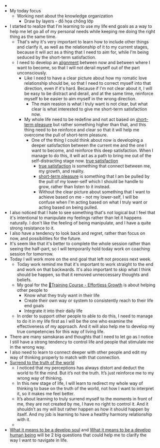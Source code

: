 - 
- My today focus
    - Working next about the knowledge organization
        - Draw by layers - đồ họa chồng lớp
- I started to realize that I'm learning to use my life end goals as a way to help me let go all of my personal needs while keeping me doing the right thing as the same time.
    - That's why it's very important to learn how to include other things and clarify it, as well as the relationship of it to my current stages, because it will act as a thing that I need to aim for, while I'm being seduced by the short-term satisfaction.
    - I need to develop an [alignment](<alignment.md>) between now and between where I want to become, so that I will not derail myself out of the part unconsciously.
        - Like I need to have a clear picture about how my romatic love relationship should be, so that I need to correct myself into that direction, even if it's hard. Because if I'm not clear about it, I will be easy to be distract and derail, and at the same time, reinforce myself to be easier to aim myself in the wrong direction.
            - The main reasion is what I truly want is not clear, but what clear is what interested to give me short-term satisfaction now.
        - My whole life need to be redefine and not act based on [short-term pleasure](<short-term pleasure.md>) but rather something higher than that, and this thing need to be reinforce and clear so that it will help me overcome the pull of short-term pleasure.
            - One of the thing I could think about now is developing a deeper satisfaction between the current me and the one I want to become, and reinforce this deep satisfaction. When I manage to do this, it will act as a path to bring me out of the self-distracting stage now. [true satisfaction](<true satisfaction.md>)
                - [true satisfaction](<true satisfaction.md>) is something that connect between me, my growth, and reality.
                - [short-term pleasure](<short-term pleasure.md>) is something that I am be pulled by the pull of my lower-self which I should be handle to grow, rather than listen to it instead.
                - Without the clear picture about something that I want to achieve based on me - not my lower-self, I will be confuse when I'm acting based on what I truly want or acting based on being pulled.
- I also noticed that I hate to see something that's not logical but I feel that it's intentional to manipulate my feelings rather than let it happens naturally. I don't like the feeling of being manipulate, and I have a quite strong resistance to it.
- I also have a tendency to look back and regret, rather than focus on now, and possibilities for the future.
- It's seem like that it's better to complete the whole session rather than seeing the half-part, so I will temporarily hold today work on coaching session for tomorrow.
- Today I will work more on the end goal that left not process next week.
    - Today work remind me that it's important to work straight to the end and work on that backwards. It's also important to skip what I think should be happen, so that it removed unneccessary thoughts and beliefs.
    - My goal for the [🌱Training Course - Effortless Growth](<🌱Training Course - Effortless Growth.md>) is about helping other people to
        - Know what they truly want in their life
        - Create their own way or system to consistently reach to their life end goals
        - Integrate it into their daily life
    - In order to support other people to able to do this, I need to manage to do it in my life first as I will be the one who examine the effectiveness of my approach. And it will also help me to develop my true competencies for this way of living life.
- There are many samskaras and thoughts that I need to let go as I notice I still have a strong tendency to control life and people that stimulate me in the wrong way.
- I also need to learn to connect deeper with other people and edit my way of thinking properly to match with that connection.
- [Surrend to the truth of the world](<Surrend to the truth of the world.md>)
    - I noticed that my perceptions has always distort and deduct the world to fit the mind. But it’s not the truth. It’s just reinforce me to my wrong way of thinking.
    - In this new stage of life, I will learn to redirect my whole way of thinking to base on the truth of the world, not how I want to interpret it, so it makes me feel better.
    - It’s about learning to truly surrend myself to the moments in front of me, they are not created by me, I have no right to control it. And it shouldn’t as my will but rather happen as how it should happen by itself. And my job is learning to have a healthy harmony relationship with it.
    - 
- [What it means to be a develop soul](<What it means to be a develop soul.md>) and [What it means to be a develop human being](<What it means to be a develop human being.md>) will be 2 big questions that could help me to clarify the way I want to navigate in life.
